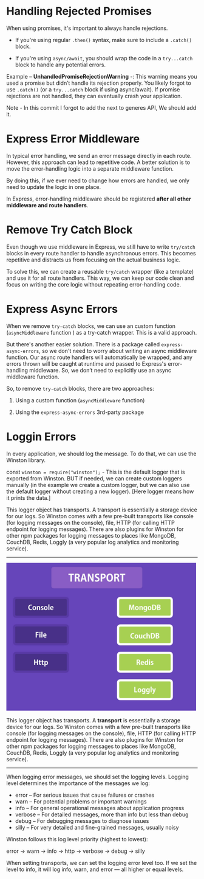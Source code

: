 # Handling Rejected Promises

When using promises, it's important to always handle rejections.

- If you're using regular `.then()` syntax, make sure to include a `.catch()` block.

- If you're using `async/await`, you should wrap the code in a `try...catch` block to handle any potential errors.

Example – **UnhandledPromiseRejectionWarning** -: This warning means you used a promise but didn’t handle its rejection properly. You likely forgot to use `.catch()` (or a `try...catch` block if using async/await). If promise rejections are not handled, they can eventually crash your application.

Note - In this commit I forgot to add the next to generes API, We should add it.

# Express Error Middleware

In typical error handling, we send an error message directly in each route. However, this approach can lead to repetitive code. A better solution is to move the error-handling logic into a separate middleware function.

By doing this, if we ever need to change how errors are handled, we only need to update the logic in one place.

In Express, error-handling middleware should be registered **after all other middleware and route handlers**.

# Remove Try Catch Block

Even though we use middleware in Express, we still have to write `try/catch` blocks in every route handler to handle asynchronous errors. This becomes repetitive and distracts us from focusing on the actual business logic.

To solve this, we can create a reusable `try/catch` wrapper (like a template) and use it for all route handlers. This way, we can keep our code clean and focus on writing the core logic without repeating error-handling code.

# Express Async Errors

When we remove `try-catch` blocks, we can use an custom function (`asyncMiddleware` function ) as a try-catch wrapper. This is a valid approach.

But there's another easier solution. There is a package called `express-async-errors`, so we don't need to worry about writing an async middleware function. Our async route handlers will automatically be wrapped, and any errors thrown will be caught at runtime and passed to Express's error-handling middleware. So, we don’t need to explicitly use an async middleware function.

So, to remove `try-catch` blocks, there are two approaches:

1. Using a custom function (`asyncMiddleware` function)

2. Using the `express-async-errors` 3rd-party package

# Loggin Errors

In every application, we should log the message. To do that, we can use the Winston library.

const `winston = require("winston");` - This is the default logger that is exported from Winston. BUT if needed, we can create custom loggers manually (in the example we create a custom logger, but we can also use the default logger without creating a new logger). [Here logger means how it prints the data.]

This logger object has transports. A transport is essentially a storage device for our logs. So Winston comes with a few pre-built transports like console (for logging messages on the console), file, HTTP (for calling HTTP endpoint for logging messages). There are also plugins for Winston for other npm packages for logging messages to places like MongoDB, CouchDB, Redis, Loggly (a very popular log analytics and monitoring service).

---

<img src="./Images/image-12.png" width="500">

This logger object has transports. A **transport** is essentially a storage device for our logs. So Winston comes with a few pre-built transports like console (for logging messages on the console), file, HTTP (for calling HTTP endpoint for logging messages). There are also plugins for Winston for other npm packages for logging messages to places like MongoDB, CouchDB, Redis, Loggly (a very popular log analytics and monitoring service).

---

When logging error messages, we should set the logging levels. Logging level determines the importance of the messages we log:

- error – For serious issues that cause failures or crashes
- warn – For potential problems or important warnings
- info – For general operational messages about application progress
- verbose – For detailed messages, more than info but less than debug
- debug – For debugging messages to diagnose issues
- silly – For very detailed and fine-grained messages, usually noisy

Winston follows this log level priority (highest to lowest):

error → warn → info → http → verbose → debug → silly

When setting transports, we can set the logging error level too. If we set the level to info, it will log info, warn, and error — all higher or equal levels.
